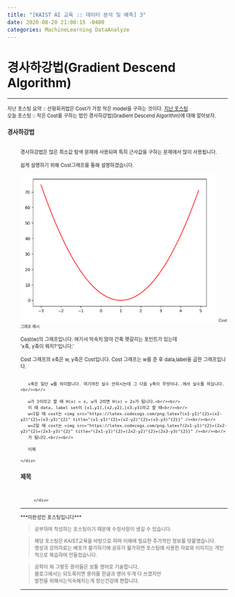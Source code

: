 ```yaml
---
title: "[KAIST AI 교육 :: 데이터 분석 및 예측] 3"
date: 2020-08-20 21:00:15 -0400
categories: MachineLearning DataAnalyze
---
```

# 경사하강법(Gradient Descend Algorithm)

<hr/>
<div style = "font-size :0.8em">
  지난 포스팅 요약 :: 선형회귀법은 Cost가 가장 작은 model을 구하는 것이다. <a href = "https://can019.github.io/machinelearning/dataanalyze/MachineLearning-AI-3/">지난 포스팅</a><br/>
  오늘 포스팅 :: 작은 Cost를 구하는 법인 경사하강법(Gradient Descend Algorithm)에 대해 알아보자.
  <div>
    <h3 style = "font-size :1.2em"> 경사하강법</h3><br/>
    <div style = "margin-left : 30px">
       경사하강법은 많은 최소값 탐색 문제에 사용되며 특히 근사값을 구하는 문제에서 많이 사용됩니다.<br/><br/>
       쉽게 설명하기 위해 Cost그래프를 통해 설명하겠습니다.<br/><br/>
       <img src="/assets/photos/20200820_3.png" width="450">
        <span style = "font-size : 0.8em">Cost 그래프 예시</span><br/><br/>
        Cost(w)의 그래프입니다. 여기서 익숙치 않아 간혹 헷갈리는 포인트가 있는데<br/>
        'x축, y축이 뭐지?'입니다.'<br/><br/>
       Cost 그래프의 x축은 w, y축은 Cost입니다.
       Cost 그래프는 w를 준 후 data,label을 곱한 그래프입니다.<br/><br/>
       
       x축은 일단 w를 의미합니다. 여기까진 실수 안하시는데 그 다음 y축이 무엇이냐..에서 실수를 하십니다.<br/><br/>

       w가 1이라고 할 때 H(x) = x, w가 2라면 H(x) = 2x가 됩니다.<br/><br/>
       이 때 data, label set이 [x1,y1],[x2,y2],[x3,y3]라고 할 때<br/><br/>
       w=1일 때 cost는 <img src="https://latex.codecogs.com/png.latex?(x1-y1)^{2}+(x2-y2)^{2}+(x3-y3)^{2}" title="(x1-y1)^{2}+(x2-y2)^{2}+(x3-y3)^{2}}" /><br/><br/>
       w=2일 때 cost는 <img src="https://latex.codecogs.com/png.latex?(2x1-y1)^{2}+(2x2-y2)^{2}+(2x3-y3)^{2}" title="(2x1-y1)^{2}+(2x2-y2)^{2}+(2x3-y3)^{2}}" /><br/><br/>
       가 됩니다.<br/><br/>
       
       이제 

    </div>
  <div>
    <h3 style = "font-size :1.2em"> 제목</h3><br/>
    <div style = "margin-left : 30px">

    </div>
  </div>
 </div>


  <hr/>
  ***미완성인 포스팅입니다***<br/>
   <blockquote> 공부하며 작성하는 포스팅이기 때문에 수정사항이 생길 수 있습니다. </blockquote>
  <blockquote>해당 포스팅은 KAIST교육을 바탕으로 하며 이해에 필요한 추가적인 정보를 덧붙였습니다.<br/>
  영상과 강의자료는 배포가 불가하기에 공유가 불가하면 포스팅에 사용한 자료와 이미지는 개인적으로 복습하며 만들었습니다. </blockquote>
  <blockquote> 공학이 뭐 그렇듯 용어들은 보통 영어로 기술합니다.<br/>
    블로그에서는 되도록이면 용어를 한글과 영어 두개 다 쓰겠지만<br/>
    발전을 위해서는익숙해지는게 정신건강에 편합니다.
  </blockquote>
  <hr/>
</div>
